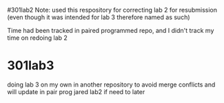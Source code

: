#301lab2
Note: used this respository for correcting lab 2 for resubmission (even though it was intended for lab 3 therefore named as such)

Time had been tracked in paired programmed repo, and I didn't track my time on redoing lab 2



# 301lab3
doing lab 3 on my own in another repository to avoid merge conflicts and will update in pair prog jared lab2 if need to later

